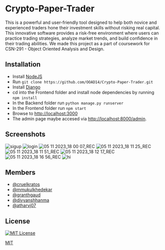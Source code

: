# Crypto-Paper-Trader

This is a powerful and user-friendly tool designed to help both novice and experienced traders hone their investment skills without risking real capital. This innovative software provides a risk-free environment where users can practice trading strategies, analyze market trends, and build confidence in their trading abilities. We made this project as a part of coursework for CSN-291 - Object Oriented Analysis and Design.


## Installation
* Install [NodeJS](https://nodejs.org/en/download)
* Run `git clone https://github.com/OOAD14/Crypto-Paper-Trader.git`
* Install [Django](https://docs.djangoproject.com/en/4.2/topics/install/)
* cd into the Frontend folder and install node dependencies by running `npm install`
* In the Backend folder run `python manage.py runserver`
* In the Frontend folder run `npm start`
* Browse to [http://localhost:3000](http://localhost:3000)
* The admin page maybe accesed via [http://localhost:8000/admin](http://localhost:8000/admin).

## Screenshots
![sigup](https://github.com/OOAD14/Crypto-Paper-Trader/assets/116339436/4b8b883a-ed4b-4387-ac6e-63adbf3fc36d)
![login](https://github.com/OOAD14/Crypto-Paper-Trader/assets/116339436/eebf07ac-5e80-4825-8462-ed14617ee7b9)
![05 11 2023_18 00 07_REC](https://github.com/OOAD14/Crypto-Paper-Trader/assets/116339436/5becffaf-58e8-486a-b724-403275f816df)
![05 11 2023_18 11 25_REC](https://github.com/OOAD14/Crypto-Paper-Trader/assets/116339436/f17dc7b3-4bfc-4cf7-9586-03e12742a7a6)
![05 11 2023_18 11 51_REC](https://github.com/OOAD14/Crypto-Paper-Trader/assets/116339436/2a41ad19-3a86-4aee-b131-a1d42b6c9e91)
![05 11 2023_18 12 17_REC](https://github.com/OOAD14/Crypto-Paper-Trader/assets/116339436/6fd35a82-71b6-4bd8-8df9-89f36878825e)
![05 11 2023_18 16 56_REC](https://github.com/OOAD14/Crypto-Paper-Trader/assets/116339436/b9afbaf4-af1e-46ee-8215-ab73891efe76)
![hi](https://github.com/OOAD14/Crypto-Paper-Trader/assets/116339436/55b2f79a-d699-4bdd-8bf8-dc604172ffcb)

## Members
- [@cruelkratos](https://www.github.com/cruelkratos)
- [@mmukulkhedekar](https://www.github.com/mmukulkhedekar)
- [@granthgaud](https://www.github.com/granthgaud)
- [@divyanshhanma](https://www.github.com/divyanshhanma)
- [@atharvj07](https://www.github.com/atharvj07)

## License
[![MIT License](https://img.shields.io/badge/License-MIT-green.svg)](https://choosealicense.com/licenses/mit/)


[MIT](https://choosealicense.com/licenses/mit/)
